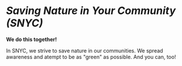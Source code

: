 # _Saving Nature in Your Community (SNYC)_
**We do this together!**

In SNYC, we strive to save nature in our communities. We spread awareness and atempt to be as "green" as possible. And you can, too!


